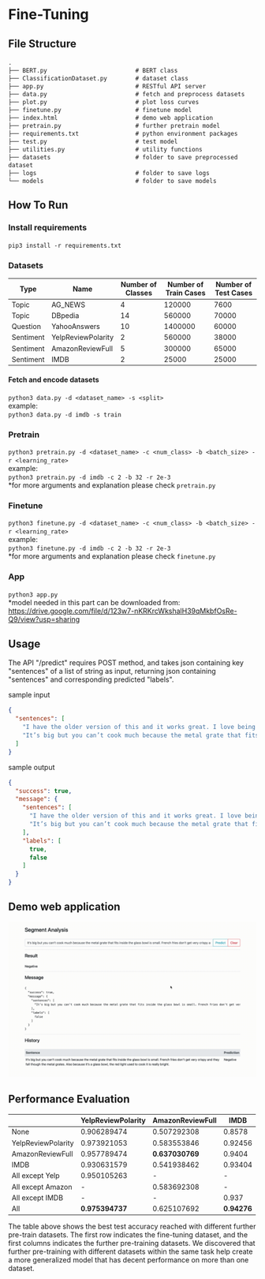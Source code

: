 # Fine-Tuning

## File Structure

    .
    ├── BERT.py                         # BERT class
    ├── ClassificationDataset.py        # dataset class
    ├── app.py                          # RESTful API server
    ├── data.py                         # fetch and preprocess datasets
    ├── plot.py                         # plot loss curves
    ├── finetune.py                     # finetune model
    ├── index.html                      # demo web application
    ├── pretrain.py                     # further pretrain model
    ├── requirements.txt                # python environment packages
    ├── test.py                         # test model
    ├── utilities.py                    # utility functions
    ├── datasets                        # folder to save preprocessed dataset
    ├── logs                            # folder to save logs
    └── models                          # folder to save models

## How To Run

### Install requirements
`pip3 install -r requirements.txt`

### Datasets

| Type | Name | Number of Classes | Number of Train Cases | Number of Test Cases |
| --- | --- | --- | --- | --- |
| Topic | AG_NEWS | 4 | 120000 | 7600 |
| Topic | DBpedia | 14 | 560000 | 70000 |
| Question | YahooAnswers | 10 | 1400000 | 60000 |
| Sentiment | YelpReviewPolarity | 2 | 560000 | 38000 |
| Sentiment | AmazonReviewFull | 5 | 300000 | 65000 |
| Sentiment | IMDB | 2 | 25000 | 25000 |

#### Fetch and encode datasets

`python3 data.py -d <dataset_name> -s <split>`  
example:  
`python3 data.py -d imdb -s train`

### Pretrain
`python3 pretrain.py -d <dataset_name> -c <num_class> -b <batch_size> -r <learning_rate>`  
example:  
`python3 pretrain.py -d imdb -c 2 -b 32 -r 2e-3`  
*for more arguments and explanation please check `pretrain.py`

### Finetune
`python3 finetune.py -d <dataset_name> -c <num_class> -b <batch_size> -r <learning_rate>`  
example:  
`python3 finetune.py -d imdb -c 2 -b 32 -r 2e-3`  
*for more arguments and explanation please check `finetune.py`

### App
`python3 app.py`  
*model needed in this part can be downloaded from: https://drive.google.com/file/d/123w7-nKRKrcWkshalH39qMkbfOsRe-Q9/view?usp=sharing


## Usage

The API "/predict" requires POST method, and takes json containing key "sentences" of a list of string as input,
returning json containing "sentences" and corresponding predicted "labels".

sample input

```json
{
  "sentences": [
    "I have the older version of this and it works great. I love being able to see my food while it’s cooking and have cooked chicken, fries, baked potatoes, biscuits and many other things. Also you can cook more at one time than in other air fryers. Love how it is so easy to clean.",
    "It’s big but you can’t cook much because the metal grate that fits inside the glass bowl is small. French fries don’t get very crispy and they fall though the metal grates. Also because it’s a glass bowl, the red light used to cook it is really bright."
  ]
}
```

sample output

```json
{
  "success": true,
  "message": {
    "sentences": [
      "I have the older version of this and it works great. I love being able to see my food while it’s cooking and have cooked chicken, fries, baked potatoes, biscuits and many other things. Also you can cook more at one time than in other air fryers. Love how it is so easy to clean.",
      "It’s big but you can’t cook much because the metal grate that fits inside the glass bowl is small. French fries don’t get very crispy and they fall though the metal grates. Also because it’s a glass bowl, the red light used to cook it is really bright."
    ],
    "labels": [
      true,
      false
    ]
  }
}
```

## Demo web application

![](demo.gif)

## Performance Evaluation

|  | YelpReviewPolarity | AmazonReviewFull | IMDB |
| --- | --- | --- | --- |
| None | 0.906289474 | 0.507292308 | 0.8578 |
| YelpReviewPolarity | 0.973921053 | 0.583553846 | 0.92456 |
| AmazonReviewFull | 0.957789474 | **0.637030769** | 0.9404 |
| IMDB | 0.930631579 | 0.541938462 | 0.93404 |
| All except Yelp | 0.950105263 | - | - |
| All except Amazon | - | 0.583692308 | - |
| All except IMDB | - | - | 0.937 |
| All| **0.975394737** | 0.625107692 | **0.94276** |

The table above shows the best test accuracy reached with different further pre-train datasets. The first row indicates
the fine-tuning dataset, and the first columns indicates the further pre-training datasets. We discovered that further
pre-training with different datasets within the same task help create a more generalized model that has decent
performance on more than one dataset.
